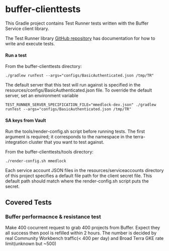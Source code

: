 # buffer-clienttests
This Gradle project contains Test Runner tests written with the Buffer Service client library.

The Test Runner library [GitHub repository](https://github.com/DataBiosphere/terra-test-runner) has documentation for
how to write and execute tests.

#### Run a test
From the buffer-clienttests directory:
```
./gradlew runTest --args="configs/BasicAuthenticated.json /tmp/TR"
```

The default server that this test will run against is specified in the resources/configs/BasicAuthenticated.json file.
To override the default server, set an environment variable
```
TEST_RUNNER_SERVER_SPECIFICATION_FILE="mmedlock-dev.json" ./gradlew  runTest --args="configs/BasicAuthenticated.json /tmp/TR"
```

#### SA keys from Vault
Run the tools/render-config.sh script before running tests. The first argument is required; it corresponds to the 
namespace in the terra-integration cluster that you want to test against.

From the buffer-clienttests/tools directory:
```
./render-config.sh mmedlock
```

Each service account JSON files in the resources/serviceaccounts directory of this project specifies a default file
path for the client secret file. This default path should match where the render-config.sh script puts the secret.

## Covered Tests
### Buffer performacnce & resistance test
Make 400 cocurrent request to grab 400 projects from Buffer. 
Expect they all success then pool is refilled within 2 hours.
The number is decided by real Community Workbench traffic(< 400 per day) and Broad Terra GKE rate limit(unknown but ~500)
